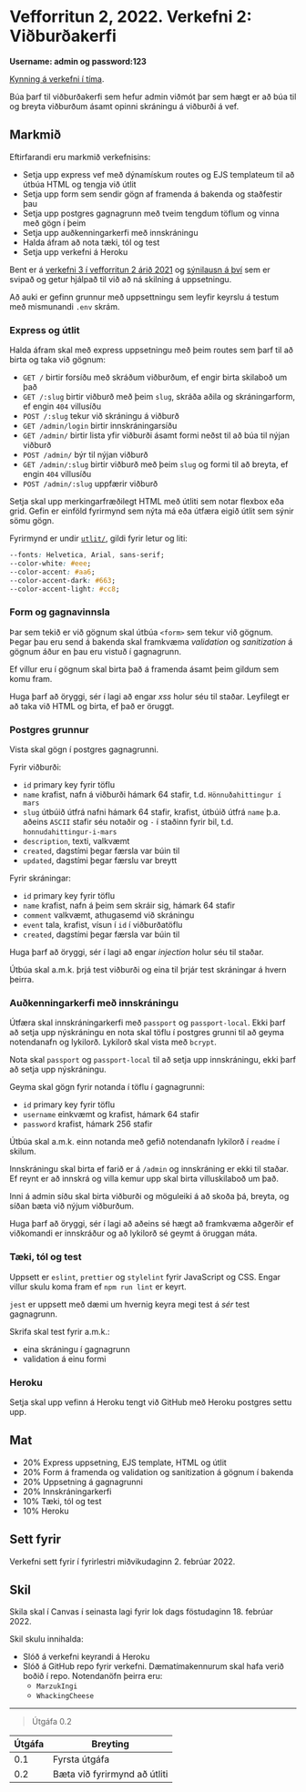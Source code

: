 # Vefforritun 2, 2022. Verkefni 2: Viðburðakerfi

**Username: admin og password:123**


[Kynning á verkefni í tíma](https://youtu.be/pLwY4LiR6gc).

Búa þarf til viðburðakerfi sem hefur admin viðmót þar sem hægt er að búa til og breyta viðburðum ásamt opinni skráningu á viðburði á vef.

## Markmið

Eftirfarandi eru markmið verkefnisins:

- Setja upp express vef með dýnamískum routes og EJS templateum til að útbúa HTML og tengja við útlit
- Setja upp form sem sendir gögn af framenda á bakenda og staðfestir þau
- Setja upp postgres gagnagrunn með tveim tengdum töflum og vinna með gögn í þeim
- Setja upp auðkenningarkerfi með innskráningu
- Halda áfram að nota tæki, tól og test
- Setja upp verkefni á Heroku

Bent er á [verkefni 3 í vefforritun 2 árið 2021](https://github.com/vefforritun/vef2-2021-v3) og [sýnilausn á því](https://github.com/vefforritun/vef2-2021-v3-synilausn) sem er svipað og getur hjálpað til við að ná skilning á uppsetningu.

Að auki er gefinn grunnur með uppsettningu sem leyfir keyrslu á testum með mismunandi `.env` skrám.

### Express og útlit

Halda áfram skal með express uppsetningu með þeim routes sem þarf til að birta og taka við gögnum:

- `GET /` birtir forsíðu með skráðum viðburðum, ef engir birta skilaboð um það
- `GET /:slug` birtir viðburð með þeim `slug`, skráða aðila og skráningarform, ef engin `404` villusíðu
- `POST /:slug` tekur við skráningu á viðburð
- `GET /admin/login` birtir innskráningarsíðu
- `GET /admin/` birtir lista yfir viðburði ásamt formi neðst til að búa til nýjan viðburð
- `POST /admin/` býr til nýjan viðburð
- `GET /admin/:slug` birtir viðburð með þeim `slug` og formi til að breyta, ef engin `404` villusíðu
- `POST /admin/:slug` uppfærir viðburð

Setja skal upp merkingarfræðilegt HTML með útliti sem notar flexbox eða grid. Gefin er einföld fyrirmynd sem nýta má eða útfæra eigið útlit sem sýnir sömu gögn.

Fyrirmynd er undir [`utlit/`](./utlit), gildi fyrir letur og liti:

```css
--fonts: Helvetica, Arial, sans-serif;
--color-white: #eee;
--color-accent: #aa6;
--color-accent-dark: #663;
--color-accent-light: #cc8;
```

### Form og gagnavinnsla

Þar sem tekið er við gögnum skal útbúa `<form>` sem tekur við gögnum. Þegar þau eru send á bakenda skal framkvæma _validation_ og _sanitization_ á gögnum áður en þau eru vistuð í gagnagrunn.

Ef villur eru í gögnum skal birta það á framenda ásamt þeim gildum sem komu fram.

Huga þarf að öryggi, sér í lagi að engar _xss_ holur séu til staðar. Leyfilegt er að taka við HTML og birta, ef það er öruggt.

### Postgres grunnur

Vista skal gögn í postgres gagnagrunni.

Fyrir viðburði:

- `id` primary key fyrir töflu
- `name` krafist, nafn á viðburði hámark 64 stafir, t.d. `Hönnuðahittingur í mars`
- `slug` útbúið útfrá nafni hámark 64 stafir, krafist, útbúið útfrá `name` þ.a. aðeins `ASCII` stafir séu notaðir og `-` í staðinn fyrir bil, t.d. `honnudahittingur-i-mars`
- `description`, texti, valkvæmt
- `created`, dagstími þegar færsla var búin til
- `updated`, dagstími þegar færslu var breytt

Fyrir skráningar:

- `id` primary key fyrir töflu
- `name` krafist, nafn á þeim sem skráir sig, hámark 64 stafir
- `comment` valkvæmt, athugasemd við skráningu
- `event` tala, krafist, vísun í `id` í viðburðatöflu
- `created`, dagstími þegar færsla var búin til

Huga þarf að öryggi, sér í lagi að engar _injection_ holur séu til staðar.

Útbúa skal a.m.k. þrjá test viðburði og eina til þrjár test skráningar á hvern þeirra.

### Auðkenningarkerfi með innskráningu

Útfæra skal innskráningarkerfi með `passport` og `passport-local`. Ekki þarf að setja upp nýskráningu en nota skal töflu í postgres grunni til að geyma notendanafn og lykilorð. Lykilorð skal vista með `bcrypt`.

Nota skal `passport` og `passport-local` til að setja upp innskráningu, ekki þarf að setja upp nýskráningu.

Geyma skal gögn fyrir notanda í töflu í gagnagrunni:

- `id` primary key fyrir töflu
- `username` einkvæmt og krafist, hámark 64 stafir
- `password` krafist, hámark 256 stafir

Útbúa skal a.m.k. einn notanda með gefið notendanafn lykilorð í `readme` í skilum.

Innskráningu skal birta ef farið er á `/admin` og innskráning er ekki til staðar. Ef reynt er að innskrá og villa kemur upp skal birta villuskilaboð um það.

Inni á admin síðu skal birta viðburði og möguleiki á að skoða þá, breyta, og síðan bæta við nýjum viðburðum.

Huga þarf að öryggi, sér í lagi að aðeins sé hægt að framkvæma aðgerðir ef viðkomandi er innskráður og að lykilorð sé geymt á öruggan máta.

### Tæki, tól og test

Uppsett er `eslint`, `prettier` og `stylelint` fyrir JavaScript og CSS. Engar villur skulu koma fram ef `npm run lint` er keyrt.

`jest` er uppsett með dæmi um hvernig keyra megi test á _sér_ test gagnagrunn.

Skrifa skal test fyrir a.m.k.:

- eina skráningu í gagnagrunn
- validation á einu formi

### Heroku

Setja skal upp vefinn á Heroku tengt við GitHub með Heroku postgres settu upp.

## Mat

- 20% Express uppsetning, EJS template, HTML og útlit
- 20% Form á framenda og validation og sanitization á gögnum í bakenda
- 20% Uppsetning á gagnagrunni
- 20% Innskráningarkerfi
- 10% Tæki, tól og test
- 10% Heroku

## Sett fyrir

Verkefni sett fyrir í fyrirlestri miðvikudaginn 2. febrúar 2022.

## Skil

Skila skal í Canvas í seinasta lagi fyrir lok dags föstudaginn 18. febrúar 2022.

Skil skulu innihalda:

- Slóð á verkefni keyrandi á Heroku
- Slóð á GitHub repo fyrir verkefni. Dæmatímakennurum skal hafa verið boðið í repo. Notendanöfn þeirra eru:
  - `MarzukIngi`
  - `WhackingCheese`

---

> Útgáfa 0.2

| Útgáfa | Breyting                     |
| ------ | ---------------------------- |
| 0.1    | Fyrsta útgáfa                |
| 0.2    | Bæta við fyrirmynd að útliti |
